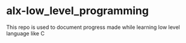 # alx-low_level_programming
This repo is used to document progress made while learning low level language like C
